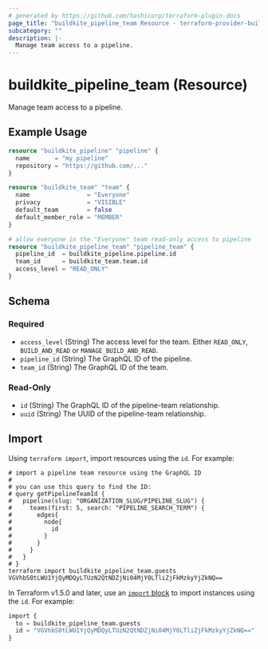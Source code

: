 ```yaml
---
# generated by https://github.com/hashicorp/terraform-plugin-docs
page_title: "buildkite_pipeline_team Resource - terraform-provider-buildkite"
subcategory: ""
description: |-
  Manage team access to a pipeline.
---
```


# buildkite_pipeline_team (Resource)

Manage team access to a pipeline.

## Example Usage

```terraform
resource "buildkite_pipeline" "pipeline" {
  name       = "my pipeline"
  repository = "https://github.com/..."
}

resource "buildkite_team" "team" {
  name                = "Everyone"
  privacy             = "VISIBLE"
  default_team        = false
  default_member_role = "MEMBER"
}

# allow everyone in the "Everyone" team read-only access to pipeline
resource "buildkite_pipeline_team" "pipeline_team" {
  pipeline_id  = buildkite_pipeline.pipeline.id
  team_id      = buildkite_team.team.id
  access_level = "READ_ONLY"
}
```

<!-- schema generated by tfplugindocs -->
## Schema

### Required

- `access_level` (String) The access level for the team. Either `READ_ONLY`, `BUILD_AND_READ` or `MANAGE_BUILD_AND_READ`.
- `pipeline_id` (String) The GraphQL ID of the pipeline.
- `team_id` (String) The GraphQL ID of the team.

### Read-Only

- `id` (String) The GraphQL ID of the pipeline-team relationship.
- `uuid` (String) The UUID of the pipeline-team relationship.

## Import

Using `terraform import`, import resources using the `id`. For example:
```shell
# import a pipeline team resource using the GraphQL ID
#
# you can use this query to find the ID:
# query getPipelineTeamId {
#   pipeline(slug: "ORGANIZATION_SLUG/PIPELINE_SLUG") {
#     teams(first: 5, search: "PIPELINE_SEARCH_TERM") {
#       edges{
#         node{
#           id
#         }
#       }
#     }
#   }
# }
terraform import buildkite_pipeline_team.guests VGVhbS0tLWU1YjQyMDQyLTUzN2QtNDZjNi04MjY0LTliZjFkMzkyYjZkNQ==
```

In Terraform v1.5.0 and later, use an [`import` block](https://developer.hashicorp.com/terraform/language/import) to import instances using the `id`. For example:
```terraform
import {
  to = buildkite_pipeline_team.guests
  id = "VGVhbS0tLWU1YjQyMDQyLTUzN2QtNDZjNi04MjY0LTliZjFkMzkyYjZkNQ=="
}
```
